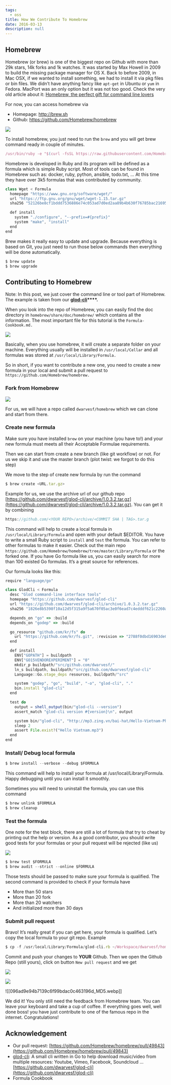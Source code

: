 ```yaml
---
tags: 
  - oss
title: How We Contribute To Homebrew
date: 2016-03-13
description: null
---
```


## Homebrew
Homebrew (or brew) is one of the biggest repo on Github with more than 29k stars, 14k forks and 1k watches. It was started by Max Howell in 2009 to build the missing package manager for OS X. Back to before 2009, in Mac OSX, if we wanted to install something, we had to install it via pkg files or bin files. We didn’t have anything fancy like `apt-get` in Ubuntu or `yum` in Fedora. MacPort was an only option but it was not too good. Check the very old article about it: [Homebrew, the perfect gift for command line lovers](https://www.engadget.com/2009/12/25/homebrew-the-perfect-gift-for-command-line-lovers/)

For now, you can access homebrew via

* Homepage: http://brew.sh
* Github: https://github.com/Homebrew/homebrew

![](assets/how-we-contribute-to-homebrew_2cb764be7c789e87ab8df174d9e799e3_md5.webp)

To install homebrew, you just need to run the `brew` and you will get brew command ready in couple of minutes.

```javascript
/usr/bin/ruby -e "$(curl -fsSL https://raw.githubusercontent.com/Homebrew/install/master/install)"
```

Homebrew is developed in Ruby and its program will be defined as a formula which is simple Ruby script. Most of tools can be found in Homebrew such as: docker, ruby, python, ansible, todo.txt, … At this time they have over 3k5 formulas that was contributed by community.

```javascript
class Wget < Formula
  homepage "https://www.gnu.org/software/wget/"
  url "https://ftp.gnu.org/gnu/wget/wget-1.15.tar.gz"
  sha256 "52126be8cf1bddd7536886e74c053ad7d0ed2aa89b4b630f76785bac21695fcd"

  def install
    system "./configure", "--prefix=#{prefix}"
    system "make", "install"
  end
end
```

Brew makes it really easy to update and upgrade. Because everything is based on Git, you just need to run those below commands then everything will be done automatically.

```javascript
$ brew update
$ brew upgrade
```

## Contributing to Homebrew
Note: In this post, we just cover the command line or tool part of Homebrew. The example is taken from our **[glod-cli](https://github.com/dwarvesf/glod-cli)****.**

When you look into the repo of Homebrew, you can easily find the doc directory in `homebrew/share/doc/homebrew/` which contains all the information. The most important file for this tutorial is the `Formula-Cookbook.md.`

![](assets/how-we-contribute-to-homebrew_d720976fff56c521e1fb95eb8696c975_md5.webp)

Basically, when you use homebrew, it will create a separate folder on your machine. Everything usually will be installed in `/usr/local/Cellar` and all formulas was stored at `/usr/local/Library/Formula.`

So in short, if you want to contribute a new one, you need to create a new formula in your local and submit a pull request to `https://github.com/Homebrew/homebrew.`

### Fork from Homebrew
![](assets/how-we-contribute-to-homebrew_023366a1f0837a41a52f37788092a6fa_md5.webp)

For us, we will have a repo called `dwarvesf/homebrew` which we can clone and start from there.

### Create new formula
Make sure you have installed `brew` on your machine (you have to!) and your new formula must meets all their Acceptable Formulae requirements.

Then we can start from create a new branch (like git workflow) or not. For us we skip it and use the master branch (plot twist: we forgot to do this step)

We move to the step of create new formula by run the command

```javascript
$ brew create <URL.tar.gz>
```

Example for us, we use the archive url of our github repo [https://github.com/dwarvesf/glod-cli/archive/1.0.3.2.tar.gz](https://github.com/dwarvesf/glod-cli/archive/1.0.3.2.tar.gz). You can get it by combining

```javascript
https://github.com/<YOUR REPO>/archive/<COMMIT SHA | TAG>.tar.g
```

This command will help to create a local formula in `/usr/local/Library/Formula` and open with your default $EDITOR. You have to write a small Ruby script to `install` and `test` the formula. You can refer to other formulas to make it easier. Check out the main repo `https://github.com/Homebrew/homebrew/tree/master/Library/Formula` or the forked one. If you have Go formula like us, you can easily search for more than 100 existed Go formulas. It’s a great source for references.

Our formula looks like this:

```javascript
require "language/go"

class GlodCli < Formula
  desc "Glod command-line interface tools"
  homepage "https://github.com/dwarvesf/glod-cli"
  url "https://github.com/dwarvesf/glod-cli/archive/1.0.3.2.tar.gz"
  sha256 "1826e8b5398f10a12d5f315a9f5a670f05ac3e0f6ead7c4edddf621c2260ae6c"

  depends_on "go" => :build
  depends_on "godep" => :build

  go_resource "github.com/kr/fs" do
    url "https://github.com/kr/fs.git", :revision => "2788f0dbd16903de03cb8186e5c7d97b69ad387b"
  end

  def install
    ENV["GOPATH"] = buildpath
    ENV["GO15VENDOREXPERIMENT"] = "0"
    mkdir_p buildpath/"src/github.com/dwarvesf/"
    ln_s buildpath, buildpath/"src/github.com/dwarvesf/glod-cli"
    Language::Go.stage_deps resources, buildpath/"src"

    system "godep", "go", "build", "-o", "glod-cli", "."
    bin.install "glod-cli"
  end

  test do
    output = shell_output(bin/"glod-cli --version")
    assert_match "glod-cli version #{version}\n", output

    system bin/"glod-cli", "http://mp3.zing.vn/bai-hat/Hello-Vietnam-Pham-Quynh-Anh/ZWZ9C8EB.html"
    sleep 2
    assert File.exist?("Hello Vietnam.mp3")
  end
end
```

### Install/ Debug local formula
```javascript
$ brew install --verbose --debug $FORMULA
```

This command will help to install your formula at /usr/local/Library/Formula. Happy debugging until you can install it smoothly.

Sometimes you will need to uninstall the formula, you can use this command

```javascript
$ brew unlink $FORMULA
$ brew cleanup
```

### Test the formula
One note for the test block, there are still a lot of formula that try to cheat by printing out the help or version. As a good contributor, you should write good tests for your formulas or your pull request will be rejected (like us)

![](assets/how-we-contribute-to-homebrew_8af79f8ad176a520effb9282ffd621de_md5.webp)

```javascript
$ brew test $FORMULA
$ brew audit --strict --online $FORMULA
```

Those tests should be passed to make sure your formula is qualified. The second command is provided to check if your formula have

* More than 50 stars
* More than 20 fork
* More than 20 watchers
* And initialized more than 30 days

### Submit pull request
Bravo! It’s really great if you can get here, your formula is qualified. Let’s copy the local formula to your git repo. Example

```javascript
$ cp -f /usr/local/Library/Formula/glod-cli.rb ~/Workspace/dwarvesf/homebrew/Library/Formula
```

Commit and push your changes to **YOUR** Github. Then we open the Github Repo (still yours), click on button `New pull request` and we get

![](assets/how-we-contribute-to-homebrew_6b2b8ce5d8671f85ddf41e15f637dd04_md5.webp)

![](assets/how-we-contribute-to-homebrew_096ad9e94b7139c6f99bdac0c463196d_md5.webp)

![[096ad9e94b7139c6f99bdac0c463196d_MD5.webp]]

We did it! You only still need the feedback from Homebrew team. You can leave your keyboard and take a cup of coffee. If everything goes well, well done boss! you have just contribute to one of the famous repo in the internet. Congratulations!

## Acknowledgement
* Our pull request: [https://github.com/Homebrew/homebrew/pull/49843](https://github.com/Homebrew/homebrew/pull/49843)
* [glod-cli](https://github.com/dwarvesf/glod-cli): A small cli written in Go to help download music/video from multiple resources: Youtube, Vimeo, Facebook, Soundcloud … [https://github.com/dwarvesf/glod-cli](https://github.com/dwarvesf/glod-cli)
* Formula Cookbook